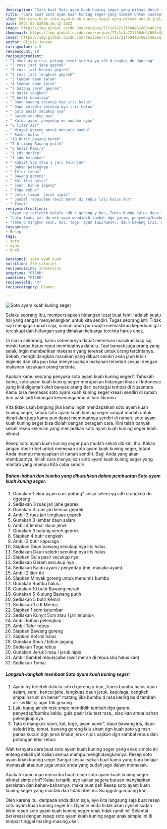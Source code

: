 ```yaml
---
description: "Cara buat Soto ayam kuah kuning seger yang nikmat Untuk Jualan"
title: "Cara buat Soto ayam kuah kuning seger yang nikmat Untuk Jualan"
slug: 547-cara-buat-soto-ayam-kuah-kuning-seger-yang-nikmat-untuk-jualan
date: 2021-07-03T00:16:42.402Z
image: https://img-global.cpcdn.com/recipes/77c1c1a721f604e6/680x482cq70/soto-ayam-kuah-kuning-seger-foto-resep-utama.jpg
thumbnail: https://img-global.cpcdn.com/recipes/77c1c1a721f604e6/680x482cq70/soto-ayam-kuah-kuning-seger-foto-resep-utama.jpg
cover: https://img-global.cpcdn.com/recipes/77c1c1a721f604e6/680x482cq70/soto-ayam-kuah-kuning-seger-foto-resep-utama.jpg
author: Olivia Jensen
ratingvalue: 4.9
reviewcount: 10
recipeingredient:
- "1 ekor ayam cuci potong sesui selera yg sdh d ungkep dn dgoreng"
- "3 ruas jari jahe geprek"
- "3 ruas jari kencur geprek"
- "3 ruas jari lengkuas geprek"
- "3 lembar daun salam"
- "4 lembar daun jeruk"
- "3 batang sereh geprek"
- "4 butir cengkeh"
- "2 butir kapulaga"
- " Daun bawang secukup nya iris halus"
- " Daun seledri secukup nya iris halus"
- " Gula pasir secukup nya"
- " Garam secukup nya"
- " Kaldu ayam  penyedap me masako ayam"
- "2 liter Air"
- " Minyak goreng untuk menumis bumbu"
- " Bumbu halus "
- "10 butir Bawang merah"
- "5-6 siung Bawang putih"
- "5 butir Kemiri"
- "1 sdt Merica"
- "1 sdm ketumbar"
- " Kunyit 5cm atau 1 jari telunjuk"
- " Bahan pelengkap "
- " Telur rebus"
- " Bawang goreng"
- " Kol iris halus"
- " Soun  bihun jagung"
- " Toge rebus"
- " Jeruk limau  jeruk nipis"
- " Sambel rebuscabe rawit merah di rebus lalu halus kan"
- " Tomat"
recipeinstructions:
- "Ayam ny terlebih dahulu sdh d goreng y bun,,Tumis bumbu halus daun salam, serai, kencur,jahe, lengkuas,daun jeruk, kapulaga, cengkeh smpai harum dn benar&#34; matang jika bumbu d rasa kering bs d tambah air sedikit sj agar tdk gosong"
- "Lalu tuang air dn msk smpe mendidih tambah dgn garam, penyedap/bumbu kaldu, gula pasir lalu test rasa,, siap kan smua bahan pelengkap nya"
- "Tata d mangkuk soun, kol, toge, ayam suwir&#34;, daun bawang iris, daun seledri iris, tomat, bawang goreng lalu siram dgn kuah soto yg msh panas kucuri dgn jeruk limau/ jeruk nipis sajikan dgn sambal rebus dan potongan telur rebus"
categories:
- Resep
tags:
- soto
- ayam
- kuah

katakunci: soto ayam kuah 
nutrition: 259 calories
recipecuisine: Indonesian
preptime: "PT18M"
cooktime: "PT30M"
recipeyield: "3"
recipecategory: Dinner

---
```



![Soto ayam kuah kuning seger](https://img-global.cpcdn.com/recipes/77c1c1a721f604e6/680x482cq70/soto-ayam-kuah-kuning-seger-foto-resep-utama.jpg)

Selaku seorang ibu, mempersiapkan hidangan lezat buat famili adalah suatu hal yang sangat menyenangkan untuk kita sendiri. Tugas seorang istri Tidak saja menjaga rumah saja, namun anda pun wajib memastikan keperluan gizi tercukupi dan hidangan yang dimakan keluarga tercinta harus enak.

Di masa  sekarang, kamu sebenarnya dapat memesan masakan siap saji meski tanpa harus repot membuatnya dahulu. Tapi banyak juga orang yang selalu ingin memberikan makanan yang terenak untuk orang tercintanya. Sebab, menghidangkan masakan yang dibuat sendiri akan jauh lebih higienis dan kita pun bisa menyesuaikan makanan tersebut sesuai dengan makanan kesukaan orang tercinta. 



Apakah kamu seorang penyuka soto ayam kuah kuning seger?. Tahukah kamu, soto ayam kuah kuning seger merupakan hidangan khas di Indonesia yang kini digemari oleh banyak orang dari berbagai tempat di Nusantara. Kamu bisa memasak soto ayam kuah kuning seger kreasi sendiri di rumah dan pasti jadi hidangan kesenanganmu di hari liburmu.

Kita tidak usah bingung jika kamu ingin mendapatkan soto ayam kuah kuning seger, sebab soto ayam kuah kuning seger sangat mudah untuk dicari dan juga kamu pun dapat membuatnya sendiri di rumah. soto ayam kuah kuning seger bisa diolah dengan beragam cara. Kini telah banyak sekali resep kekinian yang menjadikan soto ayam kuah kuning seger lebih nikmat.

Resep soto ayam kuah kuning seger pun mudah sekali dibikin, lho. Kalian jangan ribet-ribet untuk memesan soto ayam kuah kuning seger, tetapi Anda mampu menyiapkan di rumah sendiri. Bagi Anda yang akan membuatnya, inilah cara menyajikan soto ayam kuah kuning seger yang mantab yang mampu Kita coba sendiri.

<!--inarticleads1-->

##### Bahan-bahan dan bumbu yang dibutuhkan dalam pembuatan Soto ayam kuah kuning seger:

1. Gunakan 1 ekor ayam cuci potong&#34; sesui selera yg sdh d ungkep dn dgoreng
1. Sediakan 3 ruas jari jahe geprek
1. Gunakan 3 ruas jari kencur geprek
1. Ambil 3 ruas jari lengkuas geprek
1. Gunakan 3 lembar daun salam
1. Ambil 4 lembar daun jeruk
1. Gunakan 3 batang sereh geprek
1. Siapkan 4 butir cengkeh
1. Ambil 2 butir kapulaga
1. Siapkan  Daun bawang secukup nya iris halus
1. Sediakan  Daun seledri secukup nya iris halus
1. Siapkan  Gula pasir secukup nya
1. Sediakan  Garam secukup nya
1. Sediakan  Kaldu ayam / penyedap (me: masako ayam)
1. Ambil 2 liter Air
1. Siapkan  Minyak goreng untuk menumis bumbu
1. Gunakan  Bumbu halus :
1. Gunakan 10 butir Bawang merah
1. Gunakan 5-6 siung Bawang putih
1. Sediakan 5 butir Kemiri
1. Sediakan 1 sdt Merica
1. Siapkan 1 sdm ketumbar
1. Sediakan  Kunyit 5cm atau 1 jari telunjuk
1. Ambil  Bahan pelengkap :
1. Ambil  Telur rebus
1. Siapkan  Bawang goreng
1. Siapkan  Kol iris halus
1. Gunakan  Soun / bihun jagung
1. Sediakan  Toge rebus
1. Gunakan  Jeruk limau / jeruk nipis
1. Ambil  Sambel rebus(cabe rawit merah di rebus lalu halus kan)
1. Sediakan  Tomat




<!--inarticleads2-->

##### Langkah-langkah membuat Soto ayam kuah kuning seger:

1. Ayam ny terlebih dahulu sdh d goreng y bun,,Tumis bumbu halus daun salam, serai, kencur,jahe, lengkuas,daun jeruk, kapulaga, cengkeh smpai harum dn benar&#34; matang jika bumbu d rasa kering bs d tambah air sedikit sj agar tdk gosong
1. Lalu tuang air dn msk smpe mendidih tambah dgn garam, penyedap/bumbu kaldu, gula pasir lalu test rasa,, siap kan smua bahan pelengkap nya
1. Tata d mangkuk soun, kol, toge, ayam suwir&#34;, daun bawang iris, daun seledri iris, tomat, bawang goreng lalu siram dgn kuah soto yg msh panas kucuri dgn jeruk limau/ jeruk nipis sajikan dgn sambal rebus dan potongan telur rebus




Wah ternyata cara buat soto ayam kuah kuning seger yang enak simple ini enteng sekali ya! Kalian semua mampu menghidangkannya. Resep soto ayam kuah kuning seger Sangat sesuai sekali buat kamu yang baru belajar memasak ataupun juga untuk anda yang sudah jago dalam memasak.

Apakah kamu mau mencoba buat resep soto ayam kuah kuning seger nikmat simple ini? Kalau tertarik, ayo kalian segera buruan menyiapkan peralatan dan bahan-bahannya, maka buat deh Resep soto ayam kuah kuning seger yang mantab dan tidak ribet ini. Sungguh gampang kan. 

Oleh karena itu, daripada anda diam saja, ayo kita langsung saja buat resep soto ayam kuah kuning seger ini. Dijamin anda tiidak akan nyesel sudah bikin resep soto ayam kuah kuning seger enak tidak rumit ini! Selamat berkreasi dengan resep soto ayam kuah kuning seger enak simple ini di tempat tinggal masing-masing,oke!.


